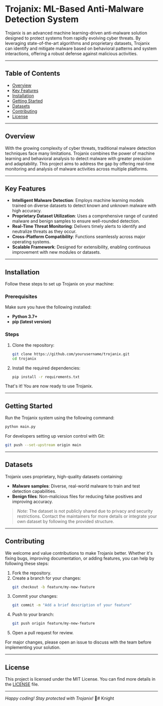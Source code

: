 # Trojanix: ML-Based Anti-Malware Detection System

Trojanix is an advanced machine learning-driven anti-malware solution designed to protect systems from rapidly evolving cyber threats. By leveraging state-of-the-art algorithms and proprietary datasets, Trojanix can identify and mitigate malware based on behavioral patterns and system interactions, offering a robust defense against malicious activities.

---

## Table of Contents
- [Overview](#overview)
- [Key Features](#key-features)
- [Installation](#installation)
- [Getting Started](#getting-started)
- [Datasets](#datasets)
- [Contributing](#contributing)
- [License](#license)

---

## Overview

With the growing complexity of cyber threats, traditional malware detection techniques face many limitations. Trojanix combines the power of machine learning and behavioral analysis to detect malware with greater precision and adaptability. This project aims to address the gap by offering real-time monitoring and analysis of malware activities across multiple platforms.

---

## Key Features

- **Intelligent Malware Detection**: Employs machine learning models trained on diverse datasets to detect known and unknown malware with high accuracy.
- **Proprietary Dataset Utilization**: Uses a comprehensive range of curated malware and benign samples to ensure well-rounded detection.
- **Real-Time Threat Monitoring**: Delivers timely alerts to identify and neutralize threats as they occur.
- **Cross-Platform Compatibility**: Functions seamlessly across major operating systems.
- **Scalable Framework**: Designed for extensibility, enabling continuous improvement with new modules or datasets.

---

## Installation

Follow these steps to set up Trojanix on your machine:

### Prerequisites
Make sure you have the following installed:
- **Python 3.7+**
- **pip (latest version)**

### Steps
1. Clone the repository:
   ```bash
   git clone https://github.com/yourusername/trojanix.git
   cd trojanix
   ```

2. Install the required dependencies:
   ```bash
   pip install -r requirements.txt
   ```

That's it! You are now ready to use Trojanix.

---

## Getting Started

Run the Trojanix system using the following command:
```bash
python main.py
```

For developers setting up version control with Git:
```bash
git push --set-upstream origin main
```

---

## Datasets

Trojanix uses proprietary, high-quality datasets containing:
- **Malware samples**: Diverse, real-world malware to train and test detection capabilities.
- **Benign files**: Non-malicious files for reducing false positives and improving accuracy.

> *Note:* The dataset is not publicly shared due to privacy and security restrictions. Contact the maintainers for more details or integrate your own dataset by following the provided structure.

---

## Contributing

We welcome and value contributions to make Trojanix better. Whether it's fixing bugs, improving documentation, or adding features, you can help by following these steps:

1. Fork the repository.
2. Create a branch for your changes:
   ```bash
   git checkout -b feature/my-new-feature
   ```
3. Commit your changes:
   ```bash
   git commit -m "Add a brief description of your feature"
   ```
4. Push to your branch:
   ```bash
   git push origin feature/my-new-feature
   ```
5. Open a pull request for review.

For major changes, please open an issue to discuss with the team before implementing your solution.

---

## License

This project is licensed under the MIT License. You can find more details in the [LICENSE](LICENSE) file.

---

*Happy coding! Stay protected with Trojanix!* 🚀#   K n i g h t 
 
 
